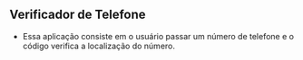 ## Verificador de Telefone  
- Essa aplicação consiste em o usuário passar um número de telefone e o código verifica a localização do número. 